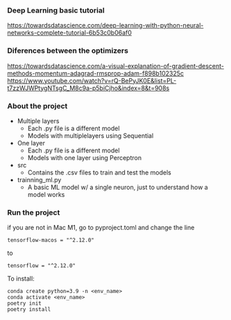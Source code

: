 ### Deep Learning basic tutorial
https://towardsdatascience.com/deep-learning-with-python-neural-networks-complete-tutorial-6b53c0b06af0

### Diferences between the optimizers
https://towardsdatascience.com/a-visual-explanation-of-gradient-descent-methods-momentum-adagrad-rmsprop-adam-f898b102325c
https://www.youtube.com/watch?v=rQ-BePyJK0E&list=PL-t7zzWJWPtygNTsgC_M8c9a-p5biCjho&index=8&t=908s


### About the project
* Multiple layers
  * Each .py file is a different model 
  * Models with multiplelayers using Sequential
* One layer
  * Each .py file is a different model
  * Models with one layer using Perceptron
* src
  * Contains the .csv files to train and test the models
* trainning_ml.py
  * A basic ML model w/ a single neuron, just to understand how a model works

### Run the project
if you are not in Mac M1, go to pyproject.toml and change the line
```
tensorflow-macos = "^2.12.0"
```
to
```
tensorflow = "^2.12.0"
```

To install:
```
conda create python=3.9 -n <env_name>
conda activate <env_name>
poetry init
poetry install
```
